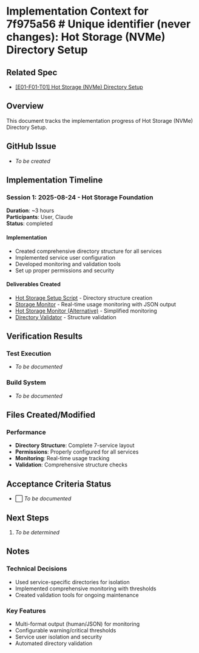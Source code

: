 # Implementation Context for 7f975a56 # Unique identifier (never changes): Hot Storage (NVMe) Directory Setup

## Related Spec

- [[E01-F01-T01] Hot Storage (NVMe) Directory Setup](./E01-F01-T01.spec.md)

## Overview

This document tracks the implementation progress of Hot Storage (NVMe) Directory Setup.

## GitHub Issue

- *To be created*

## Implementation Timeline

### Session 1: 2025-08-24 - Hot Storage Foundation

**Duration**: ~3 hours  
**Participants**: User, Claude  
**Status**: completed

#### Implementation

- Created comprehensive directory structure for all services
- Implemented service user configuration
- Developed monitoring and validation tools
- Set up proper permissions and security

#### Deliverables Created

- [Hot Storage Setup Script](../../../../scripts/utilities/setup-hot-directories.sh) - Directory structure creation
- [Storage Monitor](../../../../scripts/monitoring/jts-storage-monitor.sh) - Real-time usage monitoring with JSON output
- [Hot Storage Monitor (Alternative)](../../../../scripts/monitoring/hot-storage-monitor.sh) - Simplified monitoring
- [Directory Validator](../../../../scripts/utilities/validate-directories.sh) - Structure validation

## Verification Results

### Test Execution

- *To be documented*

### Build System

- *To be documented*


## Files Created/Modified

### Performance

- **Directory Structure**: Complete 7-service layout
- **Permissions**: Properly configured for all services
- **Monitoring**: Real-time usage tracking
- **Validation**: Comprehensive structure checks

## Acceptance Criteria Status

- ⬜ *To be documented*


## Next Steps

1. *To be determined*


## Notes


### Technical Decisions

- Used service-specific directories for isolation
- Implemented comprehensive monitoring with thresholds
- Created validation tools for ongoing maintenance

### Key Features

- Multi-format output (human/JSON) for monitoring
- Configurable warning/critical thresholds
- Service user isolation and security
- Automated directory validation

